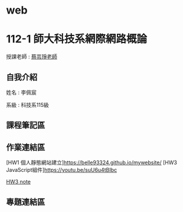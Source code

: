 # web
# 112-1 師大科技系網際網路概論
授課老師 : [蔡芸琤老師](https://github.com/pecu)

自我介紹
-------------
姓名 : 李佩宸

系級 : 科技系115級 

## 課程筆記區 
## 作業連結區
[HW1 個人靜態網站建立]https://belle93324.github.io/mywebsite/
[HW3 JavaScript組件]https://youtu.be/suU6u4tBIbc

[HW3 note](hw3note.pdf)

## 專題連結區
